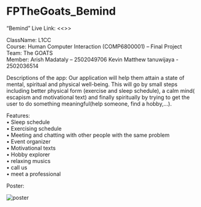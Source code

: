 # FPTheGoats_Bemind
“Bemind”
Live Link: <<>>


ClassName: L1CC <br />
Course: Human Computer Interaction (COMP6800001) – Final Project <br />
Team: The GOATS <br />
Member:
Arish Madataly – 2502049706 
Kevin Matthew tanuwijaya - 2502036514 <br />

Descriptions of the app:
Our application will help them attain a state of mental, spiritual and physical well-being. This will go by small steps including better physical form (exercise and sleep schedule), a calm mind( escapism and motivational text) and finally spiritually by trying to get the user to do something meaningful(help someone, find a hobby,...). <br />

Features:<br />
•	Sleep schedule <br />
•	Exercising schedule <br />
•	Meeting and chatting with other people with the same problem <br />
•	Event organizer <br />
•	Motivational texts <br />
•	Hobby explorer <br />
•	relaxing musics <br />
•	call us  <br />
• meet a professional <br />


Poster: <br />

![poster](https://user-images.githubusercontent.com/91600264/140638883-4bbbd113-2f6d-4a23-b075-bba7ca98bd35.png)



